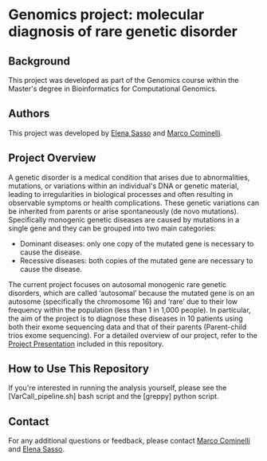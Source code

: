 # Genomics project: molecular diagnosis of rare genetic disorder


## Background
This project was developed as part of the Genomics course within the Master's degree in Bioinformatics for Computational Genomics.

## Authors
This project was developed by [Elena Sasso](https://github.com/elenasasso) and [Marco Cominelli](https://github.com/marco-cominelli01).


## Project Overview
A genetic disorder is a medical condition that arises due to abnormalities, mutations, or variations within an individual's DNA or 
genetic material, leading to irregularities in biological processes and often resulting in observable symptoms or health complications. 
These genetic variations can be inherited from parents or arise spontaneously (de novo mutations).
Specifically monogenic genetic diseases are caused by mutations in a single gene and they can be grouped into two main categories:
- Dominant diseases: only one copy of the mutated gene is necessary to cause the disease.
- Recessive diseases: both copies of the mutated gene are necessary to cause the disease.

The current project focuses on autosomal monogenic rare genetic disorders, which are called ‘autosomal’ because the mutated gene is on an
autosome (specifically the chromosome 16) and ‘rare’ due to their low frequency within the population (less than 1 in 1,000 people).
In particular, the aim of the project is to diagnose these diseases in 10 patients using both their exome sequencing data and that of their
parents (Parent-child trios exome sequencing).
For a detailed overview of our project, refer to the [Project Presentation](project_presentation.pdf) included in this repository.


## How to Use This Repository
If you're interested in running the analysis yourself, please see the [VarCall_pipeline.sh] bash script and the [greppy] python script. 


## Contact
For any additional questions or feedback, please contact [Marco Cominelli](mailto:cominellimarco8@gmail.com) and [Elena Sasso](mailto:elenasasso01@gmail.com).

